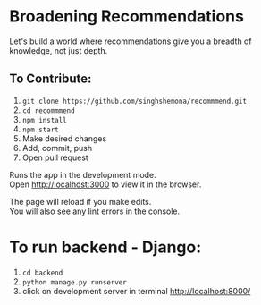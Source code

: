 # Broadening Recommendations

Let's build a world where recommendations give you a breadth of knowledge, not just depth.

## To Contribute:
1. `git clone https://github.com/singhshemona/recommmend.git`
2. `cd recommmend`
3. `npm install`
4. `npm start`
5. Make desired changes 
6. Add, commit, push
7. Open pull request

Runs the app in the development mode.<br />
Open [http://localhost:3000](http://localhost:3000) to view it in the browser.

The page will reload if you make edits.<br />
You will also see any lint errors in the console.


# To run backend - Django:
1. `cd backend`
2. `python manage.py runserver`
3. click on development server in terminal [http://localhost:8000/](http://localhost:8000)